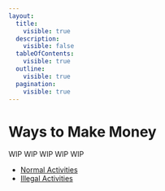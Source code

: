 ```yaml
---
layout:
  title:
    visible: true
  description:
    visible: false
  tableOfContents:
    visible: true
  outline:
    visible: true
  pagination:
    visible: true
---
```


# Ways to Make Money

WIP WIP WIP WIP WIP

* [Normal Activities](normal-activities/)
* [Illegal Activities](illegal-activities/)

